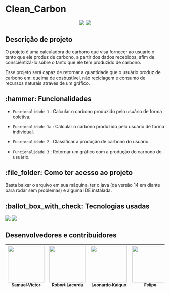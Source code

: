 <h1>Clean_Carbon</h1>
<p align="center">
   <img src="https://img.shields.io/static/v1?label=STATUS&message=EM DESENVOLVIMENTO&color=YELLOW&style=for-the-badge"/>
  <img src="https://img.shields.io/github/last-commit/Samuel-045/Clean_carbon?logo=ultm-commit&style=for-the-badge"/>
</p>


<h2>Descrição de projeto</h2>
O projeto é uma calculadora de carbono que visa fornecer ao usuário o tanto que ele produz de carbono, a partir dos dados recebidos, afim de consciêntizá-lo sobre o tanto que ele tem produzido de carbono.

Esse projeto será capaz de retornar a quantidade que o usuário produz de carbono em: queima de cosbustível, não reciclagem e consumo de recursos naturais através de um gráfico.

<h2>:hammer: Funcionalidades </h2>

 - `Funcionalidade 1` : Calcular o carbono produzido pelo usuário de forma coletiva.
 
 - `Funcionalidade 1a` : Calcular o carbono produzido pelo usuário de forma individual.
 
 - `Funcionalidade 2` : Classificar a produção de carbono do usuário.
 
 - `Funcionalidade 3` : Retornar um gráfico com a produção do carbono do usuário.

<h2>:file_folder: Como ter acesso ao projeto</h2>
Basta baixar o arquivo em sua máquina, ter o java (da versão 14 em diante para rodar sem problemas) e alguma IDE instalada.

<h2> :ballot_box_with_check: Tecnologias usadas </h2>
<p align="left">  
   <img src="https://img.shields.io/badge/Eclipse-2C2255?style=for-the-badge&logo=eclipse&logoColor=white"/>
   <img  src="https://img.shields.io/badge/Java-ED8B00?style=for-the-badge&logo=openjdk&logoColor=white"/>
</p>

<h2>Desenvolvedores e contribuidores </h2>


| [<img src="https://avatars.githubusercontent.com/u/95144250?s=400&u=149cf20f52f4c096721d16967b22655f18e5c7f5&v=4" width=115><br><sub>Samuel Victor</sub>](https://github.com/Samuel-045) |  [<img src="https://avatars.githubusercontent.com/u/131820949?v=4" width=115><br><sub>Robert Lacerda</sub>](https://github.com/Bob3411) |  [<img src="https://avatars.githubusercontent.com/u/124639354?v=4" width=115><br><sub>Leonardo Kaique</sub>](https://github.com/Psicokai) | [<img src="https://avatars.githubusercontent.com/u/132467782?v=4" width=115><br><sub>Felipe</sub>](https://github.com/AbdulHajid) |
| :---: | :---: | :---: | :---: |



